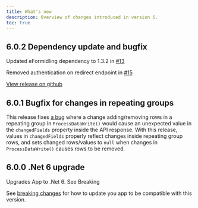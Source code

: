 ```yaml
---
title: What's new
description: Overview of changes introduced in version 6.
toc: true
---
```


## 6.0.2 Dependency update and bugfix
Updated eFormidling dependency to 1.3.2 in [#13](https://github.com/Altinn/app-lib-dotnet/pull/13)

Removed authentication on redirect endpoint in [#15](https://github.com/Altinn/app-lib-dotnet/pull/15)

[View release on github](https://github.com/Altinn/app-lib-dotnet/releases/tag/v6.0.2)

## 6.0.1 Bugfix for changes in repeating groups

This release fixes [a bug](https://github.com/Altinn/app-frontend-react/issues/319) where a change adding/removing rows
in a repeating group in `ProcessDataWrite()` would cause an unexpected value in the `changedFields` property inside
the API response. With this release, values in `changedFields` properly reflect changes inside repeating group rows,
and sets changed rows/values to `null` when changes in `ProcessDataWrite()` causes rows to be removed.

## 6.0.0 .Net 6 upgrade 

Upgrades App to .Net 6. See Breaking


See [breaking changes](/en/community/changelog/app-nuget/v6/breaking-changes/) for how to update you app to be compatible with this version.

